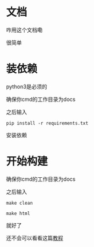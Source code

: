 #   文档

咋用这个文档嘞

很简单


# 装依赖

python3是必须的

确保你cmd的工作目录为docs

之后输入

    pip install -r requirements.txt

安装依赖

# 开始构建

确保你cmd的工作目录为docs

之后输入

    make clean

    make html

就好了

还不会可以看看这篇[教程](https://zhuanlan.zhihu.com/p/264647009)
